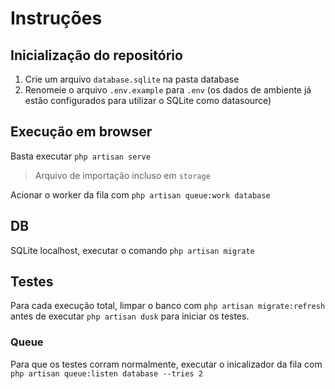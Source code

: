# Instruções

## Inicialização do repositório

1. Crie um arquivo `database.sqlite` na pasta database
2. Renomeie o arquivo `.env.example` para `.env` (os dados de ambiente já estão configurados para utilizar o SQLite como datasource)

## Execução em browser

Basta executar `php artisan serve`

> Arquivo de importação incluso em `storage`

Acionar o worker da fila com `php artisan queue:work database`

## DB

SQLite localhost, executar o comando `php artisan migrate`

## Testes

Para cada execução total, limpar o banco com `php artisan migrate:refresh` antes de executar `php artisan dusk` para iniciar os testes.

### Queue

Para que os testes corram normalmente, executar o inicalizador da fila com `php artisan queue:listen database --tries 2`
